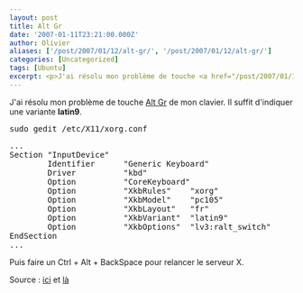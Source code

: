 ```yaml
---
layout: post
title: Alt Gr
date: '2007-01-11T23:21:00.000Z'
author: Olivier
aliases: ['/post/2007/01/12/alt-gr/', '/post/2007/01/12/alt-gr/']
categories: [Uncategorized]
tags: [Ubuntu]
excerpt: <p>J'ai résolu mon problème de touche <a href="/post/2007/01/11/Quelques-details-a-finir">Alt Gr</a> de mon clavier. Il suffit d'indiquer une variante <strong>latin9</strong>.</p>
---
```


<p>J'ai résolu mon problème de touche <a href="/post/2007/01/11/Quelques-details-a-finir">Alt Gr</a> de mon clavier. Il suffit d'indiquer une variante <strong>latin9</strong>.</p>
<!--more-->
<pre class="prettyprint lang-bsh">
sudo gedit /etc/X11/xorg.conf 
</pre> 
<pre class="prettyprint lang-bsh">
...
Section "InputDevice"
        Identifier      "Generic Keyboard"
        Driver          "kbd"
        Option          "CoreKeyboard"
        Option          "XkbRules"    "xorg"
        Option          "XkbModel"    "pc105"
        Option          "XkbLayout"   "fr"
        Option          "XkbVariant"  "latin9"
        Option          "XkbOptions"  "lv3:ralt_switch"
EndSection
...
</pre> 
<p>Puis faire un Ctrl + Alt + BackSpace pour relancer le serveur X.</p> <p>Source : <a href="http://franck.hecht.free.fr/index.php?2006/10/30/44-problemes-solutions-ubuntu"> ici</a> et <a href="http://forum.ubuntu-fr.org/viewtopic.php?pid=672068#p672068">là</a></p>
